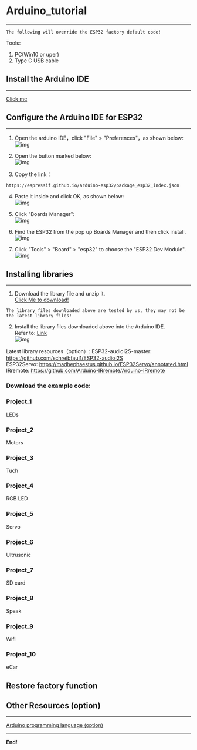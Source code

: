 # Arduino_tutorial   
------------------

```{note}
The following will override the ESP32 factory default code!     
```   

Tools:     
1. PC(Win10 or uper)     
2. Type C USB cable 
               
## Install the Arduino IDE                  
--------------------------     
[Click me](https://docs.mosiwi.com/en/latest/arduino/resources/arduino_ide/arduino_ide.html)     

## Configure the Arduino IDE for ESP32       
--------------------------------------               
1. Open the arduino IDE，click "File" > "Preferences"，as shown below:      
![img](../_static/arduino_tutorial/img/1img.jpg)    

2. Open the button marked below:   
![img](../_static/arduino_tutorial/img/2img.jpg)    

3. Copy the link：

```
https://espressif.github.io/arduino-esp32/package_esp32_index.json
```  
4. Paste it inside and click OK, as shown below:    
![img](../_static/arduino_tutorial/img/3img.jpg)   

5. Click "Boards Manager":   
![img](../_static/arduino_tutorial/img/4img.jpg)   

6. Find the ESP32 from the pop up Boards Manager and then click install.   
![img](../_static/arduino_tutorial/img/5img.jpg)   

7. Click "Tools" > "Board" > "esp32" to choose the "ESP32 Dev Module".      
![img](../_static/arduino_tutorial/img/6img.jpg)     

## Installing libraries                 
-----------------------                           
1. Download the library file and unzip it.   
[Click Me to download!](../_static/arduino_tutorial/libraries/ecar_arduino_libraries.rar)      

```{tip}
The library files downloaded above are tested by us, they may not be the latest library files!       
```   

2. Install the library files downloaded above into the Arduino IDE.             
Refer to: [Link](https://docs.mosiwi.com/en/latest/arduino/resources/arduino_libraries/arduino_libraries.html#installing-libraries)    
![img](../_static/arduino_tutorial/img/7img.jpg)       

Latest library resources（option）:
ESP32-audioI2S-master: <https://github.com/schreibfaul1/ESP32-audioI2S>    
ESP32Servo: <https://madhephaestus.github.io/ESP32Servo/annotated.html>    
IRremote: <https://github.com/Arduino-IRremote/Arduino-IRremote>  

### Download the example code:       
      
### Project_1     
LEDs  

### Project_2     
Motors  

### Project_3     
Tuch  

### Project_4     
RGB LED   

### Project_5     
Servo   

### Project_6     
Ultrusonic     

### Project_7     
SD card         

### Project_8     
Speak   

### Project_9     
Wifi   

### Project_10     
eCar    

## Restore factory function


## Other Resources (option)     
---------------------------
[Arduino programming language (option)](https://docs.mosiwi.com/en/latest/arduino/A1D0000_uno_r3/A1D0000_uno_r3.html#arduino-programming-language)     
     

--------
**End!**    



